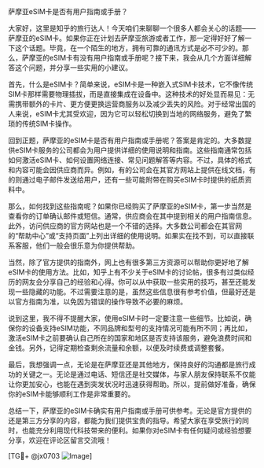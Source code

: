 萨摩亚eSIM卡是否有用户指南或手册？

大家好，这里是知乎的旅行达人！今天咱们来聊聊一个很多人都会关心的话题——萨摩亚的eSIM卡。如果你正在计划去萨摩亚旅游或者工作，那一定得好好了解一下这个话题。毕竟，在一个陌生的地方，拥有可靠的通讯方式是必不可少的。那么，萨摩亚的eSIM卡有没有用户指南或手册呢？接下来，我会从几个方面详细解答这个问题，并分享一些实用的小建议。

首先，什么是eSIM卡？简单来说，eSIM卡是一种嵌入式SIM卡技术，它不像传统SIM卡那样需要物理插拔，而是直接集成在设备中。这种技术的好处显而易见：无需携带额外的卡片、更方便更换运营商服务以及减少丢失的风险。对于经常出国的人来说，eSIM卡尤其受欢迎，因为它可以轻松切换到当地的网络服务，避免了繁琐的传统SIM卡操作。

回到正题，萨摩亚的eSIM卡是否有用户指南或手册呢？答案是肯定的。大多数提供eSIM卡服务的公司都会为用户提供详细的使用说明和指南。这些指南通常包括如何激活eSIM卡、如何设置网络连接、常见问题解答等内容。不过，具体的格式和内容可能会因供应商而异。例如，有的公司会在其官方网站上提供在线文档，有的则通过电子邮件发送给用户，还有一些可能附带在购买eSIM卡时提供的纸质资料中。

那么，如何找到这些指南呢？如果你已经购买了萨摩亚的eSIM卡，第一步当然是查看你的订单确认邮件或短信。通常，供应商会在其中提到相关的用户指南信息。此外，访问供应商的官方网站也是一个不错的选择。大多数公司都会在其官网的“帮助中心”或“支持页面”上列出详细的使用说明。如果实在找不到，可以直接联系客服，他们一般会很乐意为你提供帮助。

当然，除了官方提供的指南外，网上也有很多第三方资源可以帮助你更好地了解eSIM卡的使用方法。比如，知乎上有不少关于eSIM卡的讨论帖，很多有过类似经历的网友会分享自己的经验和心得。你可以从中获取一些实用的技巧，甚至还能发现一些隐藏的功能。不过需要注意的是，虽然这些信息很有参考价值，但最好还是以官方指南为准，以免因为错误的操作导致不必要的麻烦。

说到这里，我不得不提醒大家，使用eSIM卡时一定要注意一些细节。比如说，确保你的设备支持eSIM功能，不同品牌和型号的支持情况可能有所不同；再比如，激活eSIM卡之前要确认自己所在的国家和地区是否支持该服务，避免浪费时间和金钱。另外，记得定期检查剩余流量和余额，以便及时续费或调整套餐。

最后，我想强调一点，无论是在萨摩亚还是其他地方，保持良好的沟通都是旅行成功的关键之一。无论是通过电话、短信还是社交媒体，与家人朋友保持联系不仅能让你更加安心，也能在遇到突发状况时迅速获得帮助。所以，提前做好准备，确保你的eSIM卡能够顺利工作是非常重要的。

总结一下，萨摩亚的eSIM卡确实有用户指南或手册可供参考。无论是官方提供的还是第三方分享的内容，都能为我们提供宝贵的指导。希望大家在享受旅行的同时，也能充分利用现代科技带来的便利。如果你对eSIM卡有任何疑问或经验想要分享，欢迎在评论区留言交流哦！

[TG💪+ @jx0703 ![Image](https://github.com/user-attachments/assets/dbca1d08-cadb-493c-b0ec-ad6f7a83f270)]